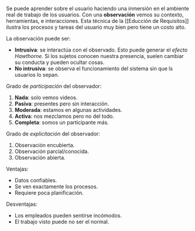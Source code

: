 Se puede aprender sobre el usuario haciendo una inmersión en el ambiente real de trabajo de los usuarios. Con una **observación** vemos su contexto, herramientas, e interacciones. Esta técnica de la [[Educción de Requisitos]] ilustra los procesos y tareas del usuario muy bien pero tiene un costo alto.

La observación puede ser:

- **Intrusiva**: se interactúa con el observado. Esto puede generar el _efecto Hawthorne_. Si los sujetos conocen nuestra presencia, suelen cambiar su conducta y pueden ocultar cosas.
- **No intrusiva**: se observa el funcionamiento del sistema sin que ls usuarios lo sepan.

Grado de _participación_ del observador:

1. **Nada**: solo vemos videos.
2. **Pasiva**: presentes pero sin interacción.
3. **Moderada**: estamos en algunas actividades.
4. **Activa**: nos mezclamos pero no del todo.
5. **Completa**: somos un participante más.

Grado de _explicitación_ del observador:

1. Observación encubierta.
2. Observación parcial/conocida.
3. Observación abierta.

Ventajas:

- Datos confiables.
- Se ven exactamente los procesos.
- Requiere poca planificación.

Desventajas:

- Los empleados pueden sentirse incómodos.
- El trabajo visto puede no ser el normal.
